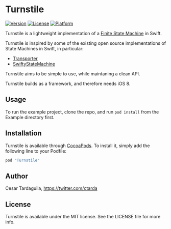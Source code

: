 # Turnstile

[![Version](https://img.shields.io/cocoapods/v/Turnstile.svg?style=flat)](http://cocoapods.org/pods/Turnstile)
[![License](https://img.shields.io/cocoapods/l/Turnstile.svg?style=flat)](http://cocoapods.org/pods/Turnstile)
[![Platform](https://img.shields.io/cocoapods/p/Turnstile.svg?style=flat)](http://cocoapods.org/pods/Turnstile)

Turnstile is a lightweight implementation of a [Finite State Machine](http://en.wikipedia.org/wiki/Finite-state_machine) in Swift.

Turnstile is inspired by some of the existing open source implementations of State Machines in Swift, in particular:
* [Transporter](https://github.com/DenHeadless/Transporter)
* [SwiftyStateMachine](https://github.com/macoscope/SwiftyStateMachine)

Turnstile aims to be simple to use, while maintaning a clean API.

Turnstile builds as a framework, and therefore needs iOS 8.

## Usage

To run the example project, clone the repo, and run `pod install` from the Example directory first.

## Installation

Turnstile is available through [CocoaPods](http://cocoapods.org). To install
it, simply add the following line to your Podfile:

```ruby
pod "Turnstile"
```

## Author

Cesar Tardaguila, https://twitter.com/ctarda

## License

Turnstile is available under the MIT license. See the LICENSE file for more info.
